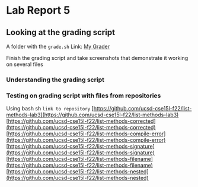 # Lab Report 5
## Looking at the grading script

A folder with the `grade.sh` Link: [My Grader](https://github.com/karinnamonzon/grader-review-karinnamonzon)

Finish the grading script and take screenshots that demonstrate it working on several files
 
### Understanding the grading script




### Testing on grading script with files from repositories 
Using bash sh `link to repository`
[https://github.com/ucsd-cse15l-f22/list-methods-lab3](https://github.com/ucsd-cse15l-f22/list-methods-lab3)
[https://github.com/ucsd-cse15l-f22/list-methods-corrected](https://github.com/ucsd-cse15l-f22/list-methods-corrected)
[https://github.com/ucsd-cse15l-f22/list-methods-compile-error](https://github.com/ucsd-cse15l-f22/list-methods-compile-error)
[https://github.com/ucsd-cse15l-f22/list-methods-signature](https://github.com/ucsd-cse15l-f22/list-methods-signature)
[https://github.com/ucsd-cse15l-f22/list-methods-filename](https://github.com/ucsd-cse15l-f22/list-methods-filename)
[https://github.com/ucsd-cse15l-f22/list-methods-nested](https://github.com/ucsd-cse15l-f22/list-methods-nested)
